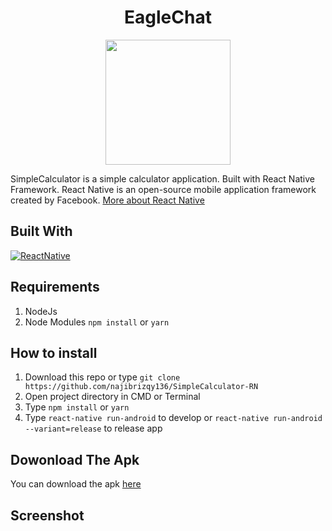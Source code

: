<h1 align="center">EagleChat</h1>
<p align="center">
  <img src="https://user-images.githubusercontent.com/33283502/66637056-88deb380-ec3c-11e9-9ee0-b512bfdf8cd3.png" width='200'/>
</p>
<p>
  SimpleCalculator is a simple calculator application. Built with React Native Framework.
  React Native is an open-source mobile application framework created by Facebook. <a href="https://facebook.github.io/react-native/">More about React Native</a>
</p>

## Built With

[![ReactNative](https://img.shields.io/badge/ReactNative-v.0.61.2-blue.svg?style=rounded-square)](https://facebook.github.io/react-native/docs/0.60/getting-started)

## Requirements

1. NodeJs
2. Node Modules `npm install` or `yarn`

## How to install

1. Download this repo or type `git clone https://github.com/najibrizqy136/SimpleCalculator-RN`
2. Open project directory in CMD or Terminal
3. Type `npm install` or `yarn`
4. Type `react-native run-android` to develop or `react-native run-android --variant=release` to release app

## Dowonload The Apk

You can download the apk [here](https://drive.google.com/file/d/125-4dwHU8S-8zzC7w_N3eVyv_FFUDbTn/view?usp=sharing)

## Screenshot
